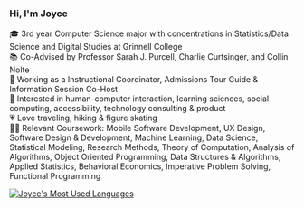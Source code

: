 ### Hi, I'm Joyce

🎓 3rd year Computer Science major with concentrations in Statistics/Data Science and Digital Studies at Grinnell College <br/>
📚 Co-Advised by Professor Sarah J. Purcell, Charlie Curtsinger, and Collin Nolte <br/>
💼 Working as a Instructional Coordinator, Admissions Tour Guide & Information Session Co-Host <br/>
💭 Interested in human-computer interaction, learning sciences, social computing, accessibility, technology consulting & product <br/>
💗 Love traveling, hiking & figure skating <br/>
👩‍💻 Relevant Coursework: Mobile Software Development, UX Design, Software Design & Development, Machine Learning, Data Science, Statistical Modeling, Research Methods, Theory of Computation, Analysis of Algorithms, Object Oriented Programming, Data Structures & Algorithms, Applied Statistics, Behavioral Economics, Imperative Problem Solving, Functional Programming

<!-- Github stats by https://github.com/anuraghazra/github-readme-stats -->
[![Joyce's Most Used Languages](https://github-readme-stats.vercel.app/api/top-langs/?username=joycegill&layout=donut)](https://github.com/anuraghazra/github-readme-stats)
